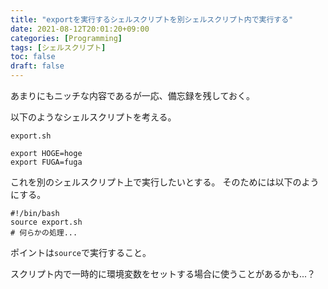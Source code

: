 ```yaml
---
title: "exportを実行するシェルスクリプトを別シェルスクリプト内で実行する"
date: 2021-08-12T20:01:20+09:00
categories: [Programming]
tags: [シェルスクリプト]
toc: false
draft: false
---
```


あまりにもニッチな内容であるが一応、備忘録を残しておく。

<!--more-->

以下のようなシェルスクリプトを考える。

`export.sh`
```
export HOGE=hoge
export FUGA=fuga
```

これを別のシェルスクリプト上で実行したいとする。
そのためには以下のようにする。

```
#!/bin/bash
source export.sh
# 何らかの処理...
```

ポイントは`source`で実行すること。

スクリプト内で一時的に環境変数をセットする場合に使うことがあるかも...？